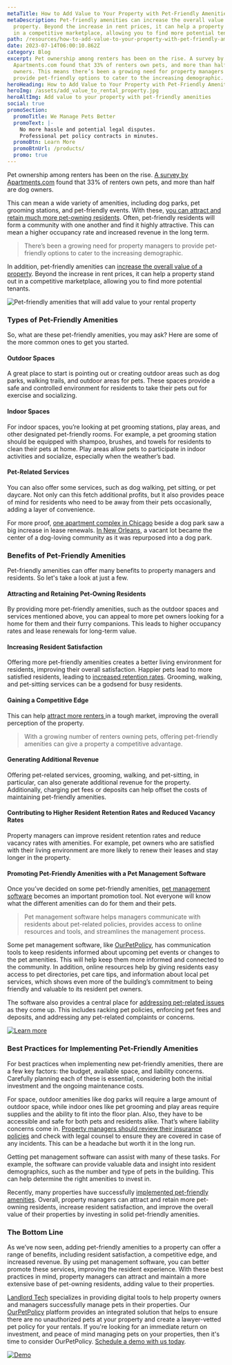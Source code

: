```yaml
---
metaTitle: How to Add Value to Your Property with Pet-Friendly Amenities
metaDescription: Pet-friendly amenities can increase the overall value of a
  property. Beyond the increase in rent prices, it can help a property stand out
  in a competitive marketplace, allowing you to find more potential tenants.
path: /resources/how-to-add-value-to-your-property-with-pet-friendly-amenities
date: 2023-07-14T06:00:10.862Z
category: Blog
excerpt: Pet ownership among renters has been on the rise. A survey by
  Apartments.com found that 33% of renters own pets, and more than half are dog
  owners. This means there’s been a growing need for property managers to
  provide pet-friendly options to cater to the increasing demographic.
heroHeading: How to Add Value to Your Property with Pet-Friendly Amenities
heroImg: /assets/add_value_to_rental_property.jpg
heroAltImg: Add value to your property with pet-friendly amenities
social: true
promoSection:
  promoTitle: We Manage Pets Better
  promoText: |-
    No more hassle and potential legal disputes. 
    Professional pet policy contracts in minutes.
  promoBtn: Learn More
  promoBtnUrl: /products/
  promo: true
---
```

Pet ownership among renters has been on the rise. [A survey by Apartments.com](https://www.apartments.com/docs/default-source/Whitepapers/preferences-of-today-pdf.pdf?sfvrsn=756acb6_0) found that 33% of renters own pets, and more than half are dog owners. 

This can mean a wide variety of amenities, including dog parks, pet grooming stations, and pet-friendly events. With these, [you can attract and retain much more pet-owning residents](https://landlordtech.com/resources/how-to-increase-tenant-applications-at-your-rental-property). Often, pet-friendly residents will form a community with one another and find it highly attractive. This can mean a higher occupancy rate and increased revenue in the long term.

> There’s been a growing need for property managers to provide pet-friendly options to cater to the increasing demographic.

In addition, pet-friendly amenities can [increase the overall value of a property](https://www.canr.msu.edu/news/the_pros_and_cons_of_renting_to_pet_owners_part_1). Beyond the increase in rent prices, it can help a property stand out in a competitive marketplace, allowing you to find more potential tenants.

![Pet-friendly amenities that will add value to your rental property](/assets/rental_property_pet_management_software.png)

### Types of Pet-Friendly Amenities

So, what are these pet-friendly amenities, you may ask? Here are some of the more common ones to get you started.

#### Outdoor Spaces

A great place to start is pointing out or creating outdoor areas such as dog parks, walking trails, and outdoor areas for pets. These spaces provide a safe and controlled environment for residents to take their pets out for exercise and socializing.

#### Indoor Spaces

For indoor spaces, you’re looking at pet grooming stations, play areas, and other designated pet-friendly rooms. For example, a pet grooming station should be equipped with shampoo, brushes, and towels for residents to clean their pets at home. Play areas allow pets to participate in indoor activities and socialize, especially when the weather’s bad.

#### Pet-Related Services

You can also offer some services, such as dog walking, pet sitting, or pet daycare. Not only can this fetch additional profits, but it also provides peace of mind for residents who need to be away from their pets occasionally, adding a layer of convenience.

For more proof, [one apartment complex in Chicago](https://www.nar.realtor/blogs/spaces-to-places/placemaking-goes-to-the-dogs) beside a dog park saw a big increase in lease renewals. [In New Orleans](https://www.nar.realtor/blogs/spaces-to-places/neighborhood-eyesore-to-gathering-place-for-pooches-and-people), a vacant lot became the center of a dog-loving community as it was repurposed into a dog park.

### Benefits of Pet-Friendly Amenities

Pet-friendly amenities can offer many benefits to property managers and residents. So let's take a look at just a few.

#### Attracting and Retaining Pet-Owning Residents

By providing more pet-friendly amenities, such as the outdoor spaces and services mentioned above, you can appeal to more pet owners looking for a home for them and their furry companions. This leads to higher occupancy rates and lease renewals for long-term value.

#### Increasing Resident Satisfaction

Offering more pet-friendly amenities creates a better living environment for residents, improving their overall satisfaction. Happier pets lead to more satisfied residents, leading to [increased retention rates](https://landlordtech.com/resources/the-landlords-guide-to-tenants-with-pets). Grooming, walking, and pet-sitting services can be a godsend for busy residents.

#### Gaining a Competitive Edge

This can help [attract more renters ](https://landlordtech.com/resources/how-to-increase-tenant-applications-at-your-rental-property)in a tough market, improving the overall perception of the property.

> With a growing number of renters owning pets, offering pet-friendly amenities can give a property a competitive advantage.

#### Generating Additional Revenue

Offering pet-related services, grooming, walking, and pet-sitting, in particular, can also generate additional revenue for the property. Additionally, charging pet fees or deposits can help offset the costs of maintaining pet-friendly amenities.

#### Contributing to Higher Resident Retention Rates and Reduced Vacancy Rates

Property managers can improve resident retention rates and reduce vacancy rates with amenities. For example, pet owners who are satisfied with their living environment are more likely to renew their leases and stay longer in the property.

#### Promoting Pet-Friendly Amenities with a Pet Management Software

Once you’ve decided on some pet-friendly amenities, [pet management software](https://landlordtech.com/resources/top-pet-management-software-features-for-properties) becomes an important promotion tool. Not everyone will know what the different amenities can do for them and their pets.

> Pet management software helps managers communicate with residents about pet-related policies, provides access to online resources and tools, and streamlines the management process.

Some pet management software, like [OurPetPolicy](https://landlordtech.com/products), has communication tools to keep residents informed about upcoming pet events or changes to the pet amenities. This will help keep them more informed and connected to the community. In addition, online resources help by giving residents easy access to pet directories, pet care tips, and information about local pet services, which shows even more of the building’s commitment to being friendly and valuable to its resident pet owners.

The software also provides a central place for [addressing pet-related issues](https://landlordtech.com/resources/five-tips-for-managing-pets-on-your-rental-properties) as they come up. This includes racking pet policies, enforcing pet fees and deposits, and addressing any pet-related complaints or concerns.

[![Learn more](/assets/ourpetpolicy_pet_management_software.png "Learn more")](https://landlordtech.com/products)

### Best Practices for Implementing Pet-Friendly Amenities

For best practices when implementing new pet-friendly amenities, there are a few key factors: the budget, available space, and liability concerns. Carefully planning each of these is essential, considering both the initial investment and the ongoing maintenance costs.

For space, outdoor amenities like dog parks will require a large amount of outdoor space, while indoor ones like pet grooming and play areas require supplies and the ability to fit into the floor plan. Also, they have to be accessible and safe for both pets and residents alike. That’s where liability concerns come in. [Property managers should review their insurance policies](https://landlordtech.com/resources/the-true-cost-of-having-a-bad-pet-policy) and check with legal counsel to ensure they are covered in case of any incidents. This can be a headache but worth it in the long run.

Getting pet management software can assist with many of these tasks. For example, the software can provide valuable data and insight into resident demographics, such as the number and type of pets in the building. This can help determine the right amenities to invest in.

Recently, many properties have successfully [implemented pet-friendly amenities](https://www.washingtonpost.com/business/2021/02/15/how-apartment-communities-are-becoming-more-pet-friendly/). Overall, property managers can attract and retain more pet-owning residents, increase resident satisfaction, and improve the overall value of their properties by investing in solid pet-friendly amenities.

### The Bottom Line

As we’ve now seen, adding pet-friendly amenities to a property can offer a range of benefits, including resident satisfaction, a competitive edge, and increased revenue. By using pet management software, you can better promote these services, improving the resident experience. With these best practices in mind, property managers can attract and maintain a more extensive base of pet-owning residents, adding value to their properties.

[Landlord Tech](https://landlordtech.com/) specializes in providing digital tools to help property owners and managers successfully manage pets in their properties. Our [OurPetPolicy](https://landlordtech.com/products) platform provides an integrated solution that helps to ensure there are no unauthorized pets at your property and create a lawyer-vetted pet policy for your rentals. If you're looking for an immediate return on investment, and peace of mind managing pets on your properties, then it's time to consider OurPetPolicy. [Schedule a demo with us today](https://info.ourpetpolicy.com/demo/).

[![Demo](/assets/guaranteed_roi_on_rental_properties.png "Demo")](https://info.ourpetpolicy.com/demo/)